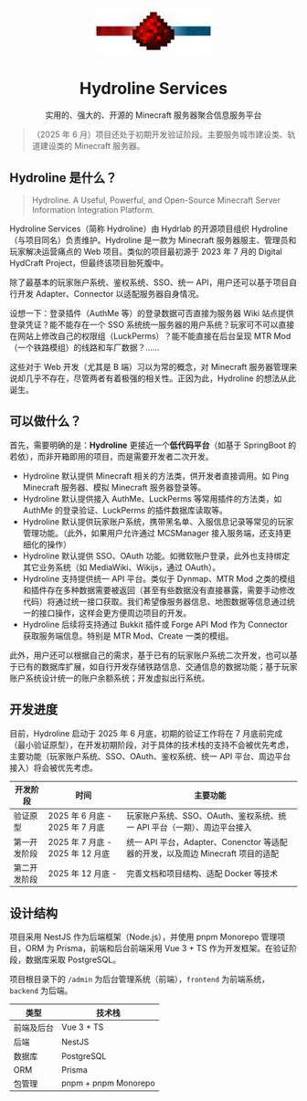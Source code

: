 <p align="center">
  <img src="https://raw.githubusercontent.com/Hydroline/hydroline-services/main/logo/Hydroline_Logo_Normal.svg" width="200" />
</p>

<h1 align="center">Hydroline Services</h1>
<p align="center">实用的、强大的、开源的 Minecraft 服务器聚合信息服务平台</p>

> （2025 年 6 月）项目还处于初期开发验证阶段。主要服务城市建设类、轨道建设类的 Minecraft 服务器。

## Hydroline 是什么？

> Hydroline. A Useful, Powerful, and Open-Source Minecraft Server Information Integration Platform.

Hydroline Services（简称 Hydroline）由 Hydrlab 的开源项目组织 Hydroline（与项目同名）负责维护。Hydroline 是一款为 Minecraft 服务器服主、管理员和玩家解决运营痛点的 Web 项目。类似的项目最初源于 2023 年 7 月的 Digital HydCraft Project，但最终该项目胎死腹中。

除了最基本的玩家账户系统、鉴权系统、SSO、统一 API，用户还可以基于项目自行开发 Adapter、Connector 以适配服务器自身情况。

设想一下：登录插件（AuthMe 等）的登录数据可否直接为服务器 Wiki 站点提供登录凭证？能不能存在一个 SSO 系统统一服务器的用户系统？玩家可不可以直接在网站上修改自己的权限组（LuckPerms）？能不能直接在后台呈现 MTR Mod（一个铁路模组）的线路和车厂数据？……

这些对于 Web 开发（尤其是 B 端）习以为常的概念，对 Minecraft 服务器管理来说却几乎不存在，尽管两者有着极强的相关性。正因为此，Hydroline 的想法从此诞生。

## 可以做什么？

首先，需要明确的是：**Hydroline** 更接近一个**低代码平台**（如基于 SpringBoot 的若依），而非开箱即用的项目，而是需要开发者二次开发。

- Hydroline 默认提供 Minecraft 相关的方法类，供开发者直接调用。如 Ping Minecraft 服务器、模拟 Minecraft 服务器登录等。
- Hydroline 默认提供接入 AuthMe、LuckPerms 等常用插件的方法类，如 AuthMe 的登录验证、LuckPerms 的插件数据库读取等。
- Hydroline 默认提供玩家账户系统，携带黑名单、入服信息记录等常见的玩家管理功能。（此外，如果用户允许通过 MCSManager 接入服务端，还支持更细化的操作）
- Hydroline 默认提供 SSO、OAuth 功能。如微软账户登录，此外也支持绑定其它业务系统（如 MediaWiki、Wikijs，通过 OAuth）。
- Hydroline 支持提供统一 API 平台。类似于 Dynmap、MTR Mod 之类的模组和插件存在多种数据需要被返回（甚至有些数据没有直接暴露，需要手动修改代码）将通过统一接口获取。我们希望像服务器信息、地图数据等信息通过统一的接口操作，这样会更方便周边项目的开发。
- Hydroline 后续将支持通过 Bukkit 插件或 Forge API Mod 作为 Connector 获取服务端信息。特别是 MTR Mod、Create 一类的模组。

此外，用户还可以根据自己的需求，基于已有的玩家账户系统二次开发，也可以基于已有的数据库扩展，如自行开发存储铁路信息、交通信息的数据功能；基于玩家账户系统设计统一的账户余额系统；开发虚拟出行系统。

## 开发进度

目前，Hydroline 启动于 2025 年 6 月底，初期的验证工作将在 7 月底前完成（最小验证原型），在开发初期阶段，对于具体的技术栈的支持不会被优先考虑，主要功能（玩家账户系统、SSO、OAuth、鉴权系统、统一 API 平台、周边平台接入）将会被优先考虑。

| 开发阶段     | 时间                             | 主要功能                                                                        |
| ------------ | -------------------------------- | ------------------------------------------------------------------------------- |
| 验证原型     | 2025 年 6 月底 - 2025 年 7 月底  | 玩家账户系统、SSO、OAuth、鉴权系统、统一 API 平台（一期）、周边平台接入         |
| 第一开发阶段 | 2025 年 7 月底 - 2025 年 12 月底 | 统一 API 平台，Adapter、Conenctor 等适配器的开发，以及周边 Minecraft 项目的适配 |
| 第二开发阶段 | 2025 年 12 月底 -                | 完善文档和项目结构、适配 Docker 等技术                                          |

## 设计结构

项目采用 NestJS 作为后端框架（Node.js），并使用 pnpm Monorepo 管理项目，ORM 为 Prisma，前端和后台前端采用 Vue 3 + TS 作为开发框架。在验证阶段，数据库采取 PostgreSQL。

项目根目录下的 `/admin` 为后台管理系统（前端），`frontend` 为前端系统，`backend` 为后端。

| 类型       | 技术栈               |
| ---------- | -------------------- |
| 前端及后台 | Vue 3 + TS           |
| 后端       | NestJS               |
| 数据库     | PostgreSQL           |
| ORM        | Prisma               |
| 包管理     | pnpm + pnpm Monorepo |
